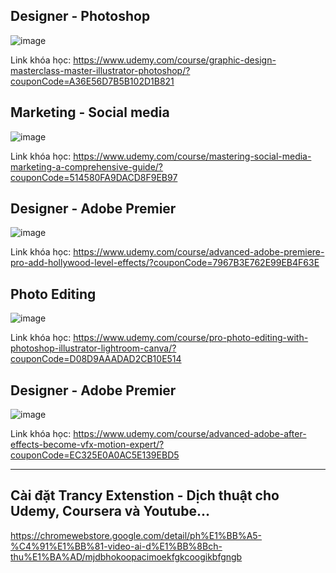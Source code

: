 ## Designer - Photoshop

![image](https://github.com/user-attachments/assets/fc4dd8e6-4877-4c1e-93f0-c9570a6cb6c9)

Link khóa học: https://www.udemy.com/course/graphic-design-masterclass-master-illustrator-photoshop/?couponCode=A36E56D7B5B102D1B821

## Marketing - Social media

![image](https://github.com/user-attachments/assets/cbf8965d-1178-42e7-afed-783f6acfce93)

Link khóa học: https://www.udemy.com/course/mastering-social-media-marketing-a-comprehensive-guide/?couponCode=514580FA9DACD8F9EB97

## Designer - Adobe Premier

![image](https://github.com/user-attachments/assets/817ff2b7-495f-4238-83b7-370a92a72691)

Link khóa học: https://www.udemy.com/course/advanced-adobe-premiere-pro-add-hollywood-level-effects/?couponCode=7967B3E762E99EB4F63E

## Photo Editing

![image](https://github.com/user-attachments/assets/f365b6f2-90b2-4153-90d3-d00150e8b25b)

Link khóa học: https://www.udemy.com/course/pro-photo-editing-with-photoshop-illustrator-lightroom-canva/?couponCode=D08D9AAADAD2CB10E514

## Designer - Adobe Premier

![image](https://github.com/user-attachments/assets/a47f661b-bdb9-4781-b92a-1c99f0274609)

Link khóa học: https://www.udemy.com/course/advanced-adobe-after-effects-become-vfx-motion-expert/?couponCode=EC325E0A0AC5E139EBD5

---

## Cài đặt Trancy Extenstion - Dịch thuật cho Udemy, Coursera và Youtube...

https://chromewebstore.google.com/detail/ph%E1%BB%A5-%C4%91%E1%BB%81-video-ai-d%E1%BB%8Bch-thu%E1%BA%AD/mjdbhokoopacimoekfgkcoogikbfgngb
